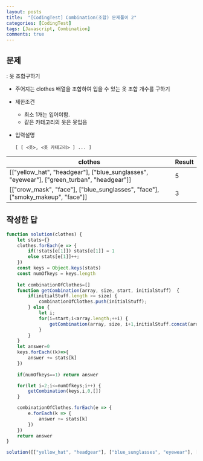 ```yaml
---
layout: posts
title:  "[CodingTest] Combination(조합) 문제풀이 2"
categories: [CodingTest]
tags: [Javascript, Combination]
comments: true
---
```


## 문제 

: 옷 조합구하기

- 주어지는 clothes 배열을 조합하여 입을 수 있는 옷 조합 개수를 구하기
- 제한조건
  - 최소 1개는 입어야함.
  - 같은 카테고리의 옷은 못입음
- 입력설명

    ```
    [ [ <옷>, <옷 카테고리> ] ... ]
    ```

|     clothes    |  Result |
|-------------|---------|
| \[["yellow_hat", "headgear"], ["blue_sunglasses", "eyewear"], ["green_turban", "headgear"]]   |    5    |
| \[["crow_mask", "face"], ["blue_sunglasses", "face"], ["smoky_makeup", "face"]] |    3    |

## 작성한 답

```javascript
function solution(clothes) {
    let stats={}
    clothes.forEach(e => {
        if(!stats[e[1]]) stats[e[1]] = 1
        else stats[e[1]]++;
    })
    const keys = Object.keys(stats)
    const numOfkeys = keys.length
    
    let combinationOfClothes=[]
    function getCombination(array, size, start, initialStuff)  {    
        if(initialStuff.length >= size) {
            combinationOfClothes.push(initialStuff);
        } else {
            let i;
            for(i=start;i<array.length;++i) {
                getCombination(array, size, i+1,initialStuff.concat(array[i]))
            }
        }
    }
    let answer=0
    keys.forEach((k)=>{
        answer += stats[k]
    })
    
    if(numOfkeys==1) return answer

    for(let i=2;i<=numOfkeys;i++) {
        getCombination(keys,i,0,[])
    }

    combinationOfClothes.forEach(e => {
        e.forEach(k => {
            answer += stats[k]
        })
    })
    return answer
}

solution([["yellow_hat", "headgear"], ["blue_sunglasses", "eyewear"], ["green_turban", "headgear"],["crow_mask", "face"], ["blue_sunglasses", "face"], ["smoky_makeup", "face"]]) // 24
```